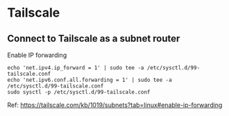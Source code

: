 # Tailscale

## Connect to Tailscale as a subnet router

Enable IP forwarding
```
echo 'net.ipv4.ip_forward = 1' | sudo tee -a /etc/sysctl.d/99-tailscale.conf
echo 'net.ipv6.conf.all.forwarding = 1' | sudo tee -a /etc/sysctl.d/99-tailscale.conf
sudo sysctl -p /etc/sysctl.d/99-tailscale.conf
```
Ref: https://tailscale.com/kb/1019/subnets?tab=linux#enable-ip-forwarding